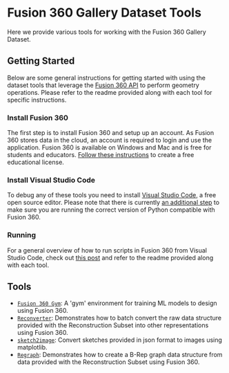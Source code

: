 # Fusion 360 Gallery Dataset Tools
Here we provide various tools for working with the Fusion 360 Gallery Dataset. 

## Getting Started
Below are some general instructions for getting started with using the dataset tools that leverage the [Fusion 360 API](http://help.autodesk.com/view/fusion360/ENU/?guid=GUID-7B5A90C8-E94C-48DA-B16B-430729B734DC) to perform geometry operations. Please refer to the readme provided along with each tool for specific instructions.

### Install Fusion 360
The first step is to install Fusion 360 and setup up an account. As Fusion 360 stores data in the cloud, an account is required to login and use the application. Fusion 360 is available on Windows and Mac and is free for students and educators. [Follow these instructions](https://www.autodesk.com/products/fusion-360/students-teachers-educators) to create a free educational license.

### Install Visual Studio Code
To debug any of these tools you need to install [Visual Studio Code](https://code.visualstudio.com/), a free open source editor. Please note that there is currently [an additional step](https://modthemachine.typepad.com/my_weblog/2019/10/problem-debugging-python-code.html) to make sure you are running the correct version of Python compatible with Fusion 360.

### Running 
For a general overview of how to run scripts in Fusion 360 from Visual Studio Code, check out [this post](https://modthemachine.typepad.com/my_weblog/2019/09/debug-fusion-360-add-ins.html) and refer to the readme provided along with each tool.


## Tools
- [`Fusion 360 Gym`](fusion360gym): A 'gym' environment for training ML models to design using Fusion 360. 
- [`Reconverter`](reconverter): Demonstrates how to batch convert the raw data structure provided with the Reconstruction Subset into other representations using Fusion 360.
- [`sketch2image`](sketch2image): Convert sketches provided in json format to images using matplotlib.
- [`Regraph`](regraph): Demonstrates how to create a B-Rep graph data structure from data provided with the Reconstruction Subset using Fusion 360.


